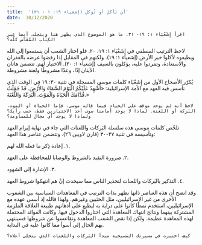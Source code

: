 ```yaml
---
title:  'أن تَأكل أو تُؤكل (إشعياء ۱۹: ۱ - ۳۱)'
date:  30/12/2020
---
```


`اقرأ إِشَعْيَاء ١: ۱۹- ۳۱. ما هو الموضوع الذي يظهر هنا ويتجلى أيضا عبر الكِتَاب المُقَدَّس كلَّه؟`

لاحظ الترتيب المنطقي في إِشَعْيَاء ١: ١٩، ٢٠. فلو اختار الشعب أن يستمعوا إلى الله ويطيعوه لأكلوا خير الأرض (إشعياء ١: ١٩). ولكنهم في المقابل إذا رفضوا عرضه بالغفران والاستعادة، وتمردوا عليه، يؤكلون بالسيف (إشعياء ١: ٢٠). الاختيار لهم. تتضمن هاتان الآيتان إذًا، وعدًا مشروطًا ولعنة مشروطة.

يُكرّر الأصحاح الأول من إِشَعْيَاء كلمات موسى المسجلة في تثنية ٣٠: ١٩ في الوقت الذي تأسس فيه العهد مع الأمة الإسرائيلية: «أُشْهِدُ عَلَيْكُمُ الْيَوْمَ السَّمَاءَ وَالأَرْضَ. قَدْ جَعَلْتُ قُدَّامَكَ الْحَيَاةَ وَالْمَوْتَ. الْبَرَكَةَ وَاللَّعْنَةَ.»

`لاحظ أنه لم يوجد موقف على الحياد فيما قاله موسى. فإما الحياة أو الموت، البَركة أو اللعنة. لماذا لا يوجد أمامنا سوى أحد الاختيارين فقط، حسب رأيك؟ ولماذا لا يوجد أي مجال للمساومة؟`

تلخّص كلمات موسى هذه سلسلة البَركات واللعنات التي جاء في نهاية إبرام العهد وتأسيسه في تثنية ٢٧-٣٠ (قارن لاويين ٢٦). وتتضمن عناصر هذا العهد:

١. إعادة ذِكر ما فعله الله لهم.

٢. ضرورة التقيد بالشروط والوصايا للمحافظة على العهد.

٣. الإشارة إلى الشهود.

٤. التذكير بالبَركات واللعنات لتحذير الناس مما سيحدث إنْ هم انتهكوا شروط العهد.

وقد اتضح أن هذه العناصر ذاتها تظهر بذات الترتيب في المعاهدات السياسية بين الشعوب الأخرى من غير الإسرائيليين، مثل الحثيين وغيرهم. ولهذا فالله إذ أسس عهده مع الإسرائيليين، استخدم نمطًا كانوا على دراية به ليطبع على أذهانهم طبيعة العلاقة الملزِمة المشتركة بينهما ونتائج انتهاك المعاهدة التي اختاروا الدخول فيها. وكانت الفوائد المحتملة لهذه المعاهدة عظيمة. ولكن إذا نقض الشعب المعاهدة وتقاعسوا عن شروطها فسينتهي بهم الحال إلى أسوأ مما كانوا عليه في البداية.

`كيف اختبرت في مسيرتك المسيحية مبدأ البَركات واللعنات الذي يتجلى أعلاه؟`
